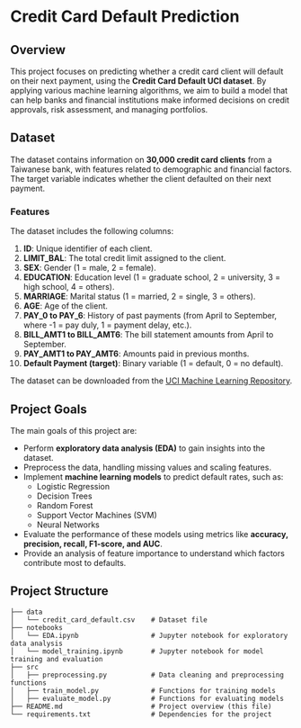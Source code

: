 # Credit Card Default Prediction

## Overview
This project focuses on predicting whether a credit card client will default on their next payment, using the **Credit Card Default UCI dataset**. By applying various machine learning algorithms, we aim to build a model that can help banks and financial institutions make informed decisions on credit approvals, risk assessment, and managing portfolios.

## Dataset
The dataset contains information on **30,000 credit card clients** from a Taiwanese bank, with features related to demographic and financial factors. The target variable indicates whether the client defaulted on their next payment.

### Features
The dataset includes the following columns:

1. **ID**: Unique identifier of each client.
2. **LIMIT_BAL**: The total credit limit assigned to the client.
3. **SEX**: Gender (1 = male, 2 = female).
4. **EDUCATION**: Education level (1 = graduate school, 2 = university, 3 = high school, 4 = others).
5. **MARRIAGE**: Marital status (1 = married, 2 = single, 3 = others).
6. **AGE**: Age of the client.
7. **PAY_0 to PAY_6**: History of past payments (from April to September, where -1 = pay duly, 1 = payment delay, etc.).
8. **BILL_AMT1 to BILL_AMT6**: The bill statement amounts from April to September.
9. **PAY_AMT1 to PAY_AMT6**: Amounts paid in previous months.
10. **Default Payment (target)**: Binary variable (1 = default, 0 = no default).

The dataset can be downloaded from the [UCI Machine Learning Repository](https://archive.ics.uci.edu/ml/datasets/default+of+credit+card+clients).

## Project Goals
The main goals of this project are:
- Perform **exploratory data analysis (EDA)** to gain insights into the dataset.
- Preprocess the data, handling missing values and scaling features.
- Implement **machine learning models** to predict default rates, such as:
  - Logistic Regression
  - Decision Trees
  - Random Forest
  - Support Vector Machines (SVM)
  - Neural Networks
- Evaluate the performance of these models using metrics like **accuracy, precision, recall, F1-score, and AUC**.
- Provide an analysis of feature importance to understand which factors contribute most to defaults.

## Project Structure

```plaintext
├── data
│   └── credit_card_default.csv    # Dataset file
├── notebooks
│   └── EDA.ipynb                  # Jupyter notebook for exploratory data analysis
│   └── model_training.ipynb       # Jupyter notebook for model training and evaluation
├── src
│   ├── preprocessing.py           # Data cleaning and preprocessing functions
│   ├── train_model.py             # Functions for training models
│   ├── evaluate_model.py          # Functions for evaluating models
├── README.md                      # Project overview (this file)
└── requirements.txt               # Dependencies for the project